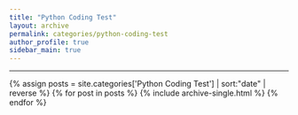 ```yaml
---
title: "Python Coding Test"
layout: archive
permalink: categories/python-coding-test
author_profile: true
sidebar_main: true
---
```


<!-- 공백이 포함되어 있는 카테고리 이름의 경우 site.categories.['a b c'] 이런식으로! -->

***

{% assign posts = site.categories['Python Coding Test'] | sort:"date" | reverse %}
{% for post in posts %}
  {% include archive-single.html %}
{% endfor %}
